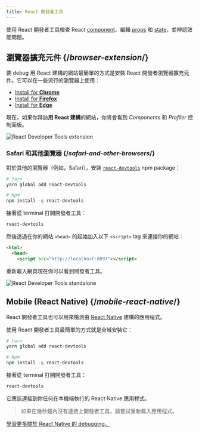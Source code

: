 ```yaml
---
title: React 開發者工具
---
```


<Intro>

使用 React 開發者工具檢查 React [component](/learn/your-first-component)、編輯 [props](/learn/passing-props-to-a-component) 和 [state](/learn/state-a-components-memory)，並辨認效能問題。

</Intro>

## 瀏覽器擴充元件 {/*browser-extension*/}

要 debug 用 React 建構的網站最簡單的方式是安裝 React 開發者瀏覽器擴充元件。它可以在一些流行的瀏覽器上使用：

* [Install for **Chrome**](https://chrome.google.com/webstore/detail/react-developer-tools/fmkadmapgofadopljbjfkapdkoienihi?hl=en)
* [Install for **Firefox**](https://addons.mozilla.org/en-US/firefox/addon/react-devtools/)
* [Install for **Edge**](https://microsoftedge.microsoft.com/addons/detail/react-developer-tools/gpphkfbcpidddadnkolkpfckpihlkkil)

現在，如果你拜訪**用 React 建構**的網站，你將會看到 _Components_ 和 _Profiler_ 控制面板。

![React Developer Tools extension](/images/docs/react-devtools-extension.png)

### Safari 和其他瀏覽器 {/*safari-and-other-browsers*/}
對於其他的瀏覽器（例如，Safari），安裝 [`react-devtools`](https://www.npmjs.com/package/react-devtools) npm package：
```bash
# Yarn
yarn global add react-devtools

# Npm
npm install -g react-devtools
```

接著從 terminal 打開開發者工具：
```bash
react-devtools
```

然後透過在你的網站 `<head>` 的起始加入以下 `<script>` tag 來連接你的網站：
```html {3}
<html>
  <head>
    <script src="http://localhost:8097"></script>
```

重新載入網頁現在你可以看到開發者工具。

![React Developer Tools standalone](/images/docs/react-devtools-standalone.png)

## Mobile (React Native) {/*mobile-react-native*/}
React 開發者工具也可以用來檢測由 [React Native](https://reactnative.dev/) 建構的應用程式。

使用 React 開發者工具最簡單的方式就是全域安裝它：
```bash
# Yarn
yarn global add react-devtools

# Npm
npm install -g react-devtools
```

接著從 terminal 打開開發者工具：
```bash
react-devtools
```

它應該連接到你任何在本機端執行的 React Native 應用程式。

> 如果在幾秒鐘內沒有連接上開發者工具，請嘗試重新載入應用程式。

[學習更多關於 React Native 的 debugging。](https://reactnative.dev/docs/debugging)
